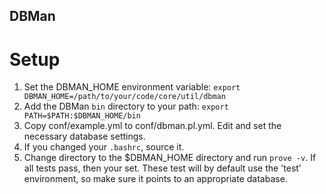 DBMan
-----

Setup
=====
1. Set the DBMAN_HOME environment variable: `export DBMAN_HOME=/path/to/your/code/core/util/dbman`
2. Add the DBMan `bin` directory to your path: `export PATH=$PATH:$DBMAN_HOME/bin`
3. Copy conf/example.yml to conf/dbman.pl.yml. Edit and set the necessary database settings.
3. If you changed your `.bashrc`, source it.
4. Change directory to the $DBMAN_HOME directory and run `prove -v`. If all tests
   pass, then your set. These test will by default use the 'test' environment, so
   make sure it points to an appropriate database.
